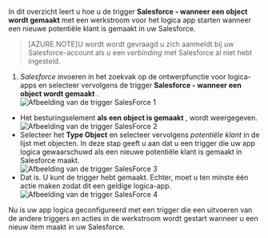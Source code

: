 In dit overzicht leert u hoe u de trigger **Salesforce - wanneer een object wordt gemaakt** met een werkstroom voor het logica app starten wanneer een nieuwe potentiële klant is gemaakt in uw Salesforce.

>[AZURE.NOTE]U wordt wordt gevraagd u zich aanmeldt bij uw Salesforce-account als u een *verbinding* met Salesforce al niet hebt ingesteld.  

1. *Salesforce* invoeren in het zoekvak op de ontwerpfunctie voor logica-apps en selecteer vervolgens de trigger **Salesforce - wanneer een object wordt gemaakt** .  
![Afbeelding van de trigger SalesForce 1](./media/connectors-create-api-salesforce/trigger-1.png)   
- Het besturingselement **als een object is gemaakt** , wordt weergegeven.  
![Afbeelding van de trigger SalesForce 2](./media/connectors-create-api-salesforce/trigger-2.png)   
- Selecteer het **Type Object** en selecteer vervolgens *potentiële klant* in de lijst met objecten. In deze stap geeft u aan dat u een trigger die uw app logica gewaarschuwd als een nieuwe potentiële klant is gemaakt in Salesforce maakt.   
![Afbeelding van de trigger SalesForce 3](./media/connectors-create-api-salesforce/trigger-3.png)   
- Dat is. U kunt de trigger hebt gemaakt. Echter, moet u ten minste één actie maken zodat dit een geldige logica-app.    
![Afbeelding van de trigger SalesForce 4](./media/connectors-create-api-salesforce/trigger-4.png)   

Nu is uw app logica geconfigureerd met een trigger die een uitvoeren van de andere triggers en acties in de werkstroom wordt gestart wanneer u een nieuw item maakt in uw Salesforce.  